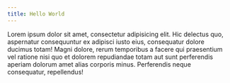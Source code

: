 ```yaml
---
title: Hello World
---
```

Lorem ipsum dolor sit amet, consectetur adipisicing elit. Hic delectus quo, aspernatur consequuntur ex adipisci iusto eius, consequatur dolore ducimus totam! Magni dolore, rerum temporibus a facere qui praesentium vel ratione nisi quo et dolorem repudiandae totam aut sunt perferendis aperiam dolorum amet alias corporis minus. Perferendis neque consequatur, repellendus!
